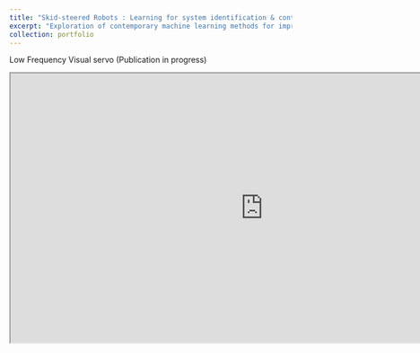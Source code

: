 ```yaml
---
title: "Skid-steered Robots : Learning for system identification & control"
excerpt: "Exploration of contemporary machine learning methods for improved motion planning and controls for skid-steered wheeled mobile robots. <br/> <img src='/images/SkidSteerTN_A.jpg'> <br/> Add something here"
collection: portfolio
---
```




Low Frequency Visual servo (Publication in progress) 

<iframe src="https://drive.google.com/file/d/1tH3SoMyIDk6CS9fLsMas2zz-V2X6w-Rk/preview" width="900" height="480" allow="autoplay"></iframe>
